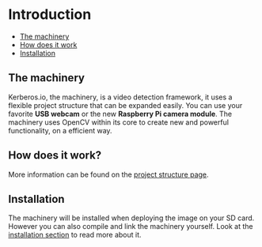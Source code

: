 # Introduction

* [The machinery](#the-machinery)
* [How does it work](#how-does-it-work)
* [Installation](#installation)

<a name="the-machinery"></a>
## The machinery

Kerberos.io, the machinery, is a video detection framework, it uses a flexible project structure that can be  expanded easily. You can use your favorite **USB webcam** or the new **Raspberry Pi camera module**. The machinery uses OpenCV within its core to create new and powerful functionality, on a efficient way.

<a name="how-does-it-work"></a>
## How does it work?

More information can be found on the [project structure page](/1.0.0/machinery/project_structure).

<a name="installation"></a>
## Installation

The machinery will be installed when deploying the image on your SD card. However you can also compile and link the machinery yourself. Look at the [installation section](/1.0.0/installation) to read more about it.
